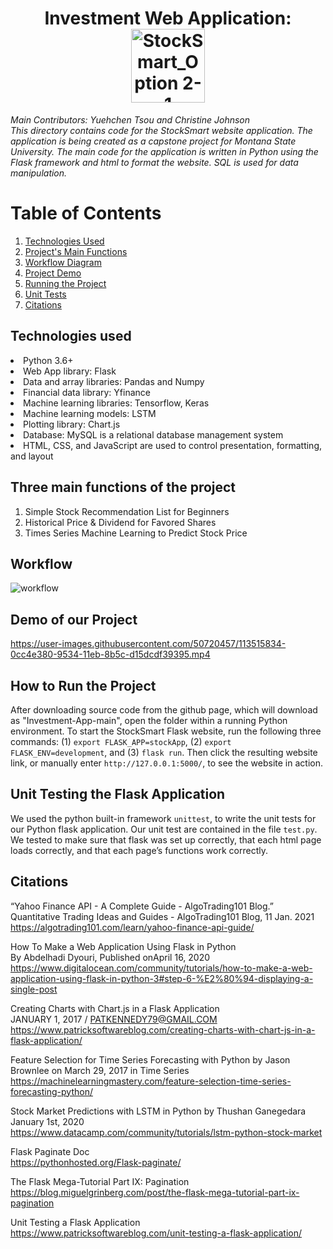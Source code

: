<h1 align = "center"> Investment Web Application: <img width="118" alt="StockSmart_Option 2-1" src="https://user-images.githubusercontent.com/50720457/115059053-3c181080-9ea3-11eb-846b-5c2ac1ed78a8.png"> </h1>

_Main Contributors: Yuehchen Tsou and Christine Johnson
<br>This directory contains code for the StockSmart website application. The application is being created as a capstone project for Montana State University. The main code for the application is written in Python using the Flask framework and html to format the website. SQL is used for data manipulation._

# Table of Contents
1. [Technologies Used](#Technologies)
2. [Project's Main Functions](#Three)
3. [Workflow Diagram](#Workflow)
4. [Project Demo](#Demo)
5. [Running the Project](#Running)
6. [Unit Tests](#Testing)
8. [Citations](#Citations)

## Technologies used <a name="Technologies"></a>
<li>Python 3.6+
<li>Web App library: Flask
<li>Data and array libraries: Pandas and Numpy
<li>Financial data library: Yfinance
<li>Machine learning libraries: Tensorflow, Keras
<li>Machine learning models: LSTM
<li>Plotting library: Chart.js
<li>Database: MySQL is a relational database management system
<li>HTML, CSS, and JavaScript are used to control presentation, formatting, and layout 
  
## Three main functions of the project <a name="Three"></a>
1. Simple Stock Recommendation List for Beginners
2. Historical Price & Dividend for Favored Shares
3. Times Series Machine Learning to Predict Stock Price
  
## Workflow
![workflow](https://user-images.githubusercontent.com/50720457/113912170-10f13b00-9798-11eb-9fbc-9619462402b2.png)

  
## Demo of our Project <a name="Demo"></a>
https://user-images.githubusercontent.com/50720457/113515834-0cc4e380-9534-11eb-8b5c-d15dcdf39395.mp4

## How to Run the Project <a name="Running"></a>
After downloading source code from the github page, which will download as "Investment-App-main", open the folder within a running Python environment. To start the StockSmart Flask website, run the following three commands: (1) `export FLASK_APP=stockApp`, (2) `export FLASK_ENV=development`, and (3) `flask run`. Then click the resulting website link, or manually enter `http://127.0.0.1:5000/`, to see the website in action.

## Unit Testing the Flask Application <a name="Testing"></a>
We used the python built-in framework `unittest`, to write the unit tests for our Python flask application. Our unit test are contained in the file `test.py`. We tested to make sure that flask was set up correctly, that each html page loads correctly, and that each page’s functions work correctly.

## Citations
“Yahoo Finance API - A Complete Guide - AlgoTrading101 Blog.” Quantitative Trading Ideas and Guides - AlgoTrading101 Blog, 11 Jan. 2021 
<br> https://algotrading101.com/learn/yahoo-finance-api-guide/

How To Make a Web Application Using Flask in Python 
<br> By Abdelhadi Dyouri, Published onApril 16, 2020
<br> https://www.digitalocean.com/community/tutorials/how-to-make-a-web-application-using-flask-in-python-3#step-6-%E2%80%94-displaying-a-single-post

Creating Charts with Chart.js in a Flask Application
<br> JANUARY 1, 2017 / PATKENNEDY79@GMAIL.COM
<br> https://www.patricksoftwareblog.com/creating-charts-with-chart-js-in-a-flask-application/

Feature Selection for Time Series Forecasting with Python by Jason Brownlee on March 29, 2017 in Time Series
<br> https://machinelearningmastery.com/feature-selection-time-series-forecasting-python/

Stock Market Predictions with LSTM in Python by Thushan Ganegedara January 1st, 2020
<br> https://www.datacamp.com/community/tutorials/lstm-python-stock-market

Flask Paginate Doc
<br> https://pythonhosted.org/Flask-paginate/

The Flask Mega-Tutorial Part IX: Pagination
<br> https://blog.miguelgrinberg.com/post/the-flask-mega-tutorial-part-ix-pagination

Unit Testing a Flask Application
<br> https://www.patricksoftwareblog.com/unit-testing-a-flask-application/
